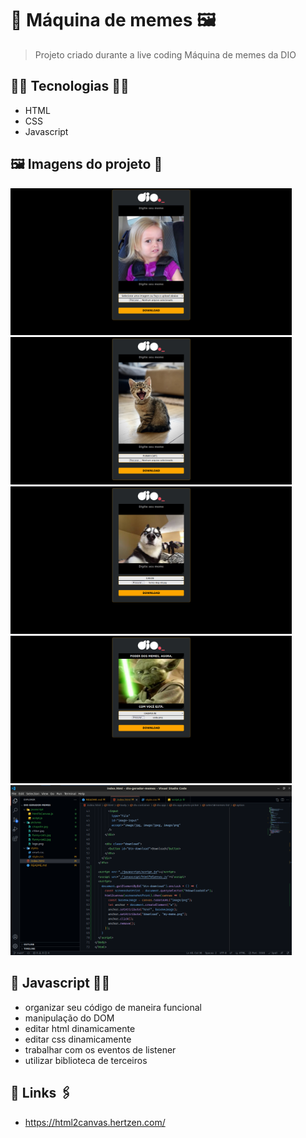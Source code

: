 # 🤪 Máquina de memes 🖼️

> Projeto criado durante a live coding Máquina de memes da DIO

## 👨‍💻 Tecnologias 👩‍💻

- HTML
- CSS
- Javascript

## 🖼️ Imagens do projeto 👀

<img src="https://raw.githubusercontent.com/rodolfoHOk/portfolio-img/main/images/maquina-de-memes-01.png" alt="Máquina de Memes Imagem 01" width="450"/>

<img src="https://raw.githubusercontent.com/rodolfoHOk/portfolio-img/main/images/maquina-de-memes-02.png" alt="Máquina de Memes Imagem 02" width="450"/>

<img src="https://raw.githubusercontent.com/rodolfoHOk/portfolio-img/main/images/maquina-de-memes-03.png" alt="Máquina de Memes Imagem 03" width="450"/>

<img src="https://raw.githubusercontent.com/rodolfoHOk/portfolio-img/main/images/maquina-de-memes-05.png" alt="Máquina de Memes Imagem 04" width="450"/>

<img src="https://raw.githubusercontent.com/rodolfoHOk/portfolio-img/main/images/maquina-de-memes-04.png" alt="Máquina de Memes Imagem 05" width="450"/>

## 📜 Javascript 👨‍🎓

- organizar seu código de maneira funcional
- manipulação do DOM
- editar html dinamicamente
- editar css dinamicamente
- trabalhar com os eventos de listener
- utilizar biblioteca de terceiros

## 🔗 Links 🖇️

- https://html2canvas.hertzen.com/
